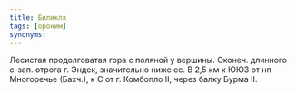 ```yaml
---
title: Биликля
tags: [ороним]
synonyms:
---
```


Лесистая продолговатая гора с поляной у вершины. Оконеч. длинного с-зап. отрога
г. Эндек, значительно ниже ее. В 2,5 км к ЮЮЗ от нп Многоречье (Бахч.), к С от
г. Комбопло II, через балку Бурма II.
